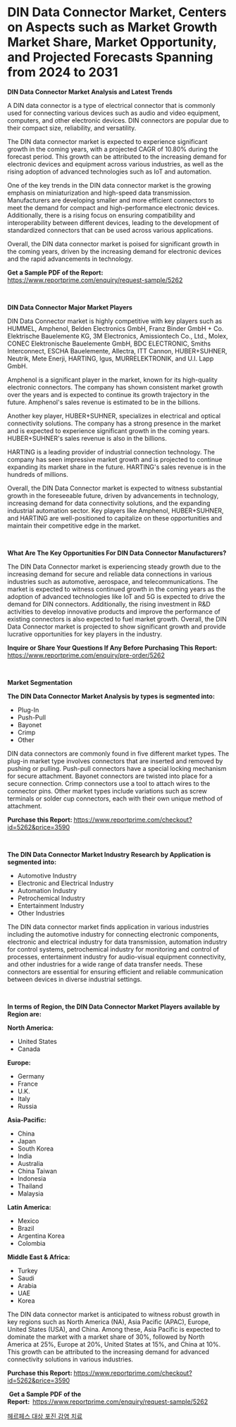 <p><h1>DIN Data Connector Market, Centers on Aspects such as Market Growth Market Share, Market Opportunity, and Projected Forecasts Spanning from 2024 to 2031</h1></p><p><strong>DIN Data Connector Market Analysis and Latest Trends</strong></p>
<p><p>A DIN data connector is a type of electrical connector that is commonly used for connecting various devices such as audio and video equipment, computers, and other electronic devices. DIN connectors are popular due to their compact size, reliability, and versatility.</p><p>The DIN data connector market is expected to experience significant growth in the coming years, with a projected CAGR of 10.80% during the forecast period. This growth can be attributed to the increasing demand for electronic devices and equipment across various industries, as well as the rising adoption of advanced technologies such as IoT and automation.</p><p>One of the key trends in the DIN data connector market is the growing emphasis on miniaturization and high-speed data transmission. Manufacturers are developing smaller and more efficient connectors to meet the demand for compact and high-performance electronic devices. Additionally, there is a rising focus on ensuring compatibility and interoperability between different devices, leading to the development of standardized connectors that can be used across various applications.</p><p>Overall, the DIN data connector market is poised for significant growth in the coming years, driven by the increasing demand for electronic devices and the rapid advancements in technology.</p></p>
<p><strong>Get a Sample PDF of the Report:&nbsp;</strong> <a href="https://www.reportprime.com/enquiry/request-sample/5262">https://www.reportprime.com/enquiry/request-sample/5262</a></p>
<p>&nbsp;</p>
<p><strong>DIN Data Connector Major Market Players</strong></p>
<p><p>DIN Data Connector market is highly competitive with key players such as HUMMEL, Amphenol, Belden Electronics GmbH, Franz Binder GmbH + Co. Elektrische Bauelemente KG, 3M Electronics, Amissiontech Co., Ltd., Molex, CONEC Elektronische Bauelemente GmbH, BDC ELECTRONIC, Smiths Interconnect, ESCHA Bauelemente, Allectra, ITT Cannon, HUBER+SUHNER, Neutrik, Mete Enerji, HARTING, Igus, MURRELEKTRONIK, and U.I. Lapp GmbH.</p><p>Amphenol is a significant player in the market, known for its high-quality electronic connectors. The company has shown consistent market growth over the years and is expected to continue its growth trajectory in the future. Amphenol's sales revenue is estimated to be in the billions.</p><p>Another key player, HUBER+SUHNER, specializes in electrical and optical connectivity solutions. The company has a strong presence in the market and is expected to experience significant growth in the coming years. HUBER+SUHNER's sales revenue is also in the billions.</p><p>HARTING is a leading provider of industrial connection technology. The company has seen impressive market growth and is projected to continue expanding its market share in the future. HARTING's sales revenue is in the hundreds of millions.</p><p>Overall, the DIN Data Connector market is expected to witness substantial growth in the foreseeable future, driven by advancements in technology, increasing demand for data connectivity solutions, and the expanding industrial automation sector. Key players like Amphenol, HUBER+SUHNER, and HARTING are well-positioned to capitalize on these opportunities and maintain their competitive edge in the market.</p></p>
<p>&nbsp;</p>
<p><strong>What Are The Key Opportunities For DIN Data Connector Manufacturers?</strong></p>
<p><p>The DIN Data Connector market is experiencing steady growth due to the increasing demand for secure and reliable data connections in various industries such as automotive, aerospace, and telecommunications. The market is expected to witness continued growth in the coming years as the adoption of advanced technologies like IoT and 5G is expected to drive the demand for DIN connectors. Additionally, the rising investment in R&D activities to develop innovative products and improve the performance of existing connectors is also expected to fuel market growth. Overall, the DIN Data Connector market is projected to show significant growth and provide lucrative opportunities for key players in the industry.</p></p>
<p><strong>Inquire or Share Your Questions If Any Before Purchasing This Report:</strong> <a href="https://www.reportprime.com/enquiry/pre-order/5262">https://www.reportprime.com/enquiry/pre-order/5262</a></p>
<p>&nbsp;</p>
<p><strong>Market Segmentation</strong></p>
<p><strong>The DIN Data Connector Market Analysis by types is segmented into:</strong></p>
<p><ul><li>Plug-In</li><li>Push-Pull</li><li>Bayonet</li><li>Crimp</li><li>Other</li></ul></p>
<p><p>DIN data connectors are commonly found in five different market types. The plug-in market type involves connectors that are inserted and removed by pushing or pulling. Push-pull connectors have a special locking mechanism for secure attachment. Bayonet connectors are twisted into place for a secure connection. Crimp connectors use a tool to attach wires to the connector pins. Other market types include variations such as screw terminals or solder cup connectors, each with their own unique method of attachment.</p></p>
<p><strong>Purchase this Report:&nbsp;</strong><a href="https://www.reportprime.com/checkout?id=5262&price=3590">https://www.reportprime.com/checkout?id=5262&price=3590</a></p>
<p>&nbsp;</p>
<p><strong>The DIN Data Connector Market Industry Research by Application is segmented into:</strong></p>
<p><ul><li>Automotive Industry</li><li>Electronic and Electrical Industry</li><li>Automation Industry</li><li>Petrochemical Industry</li><li>Entertainment Industry</li><li>Other Industries</li></ul></p>
<p><p>The DIN data connector market finds application in various industries including the automotive industry for connecting electronic components, electronic and electrical industry for data transmission, automation industry for control systems, petrochemical industry for monitoring and control of processes, entertainment industry for audio-visual equipment connectivity, and other industries for a wide range of data transfer needs. These connectors are essential for ensuring efficient and reliable communication between devices in diverse industrial settings.</p></p>
<p>&nbsp;</p>
<p><strong>In terms of Region, the DIN Data Connector Market Players available by Region are:</strong></p>
<p>
    <p> <strong> North America: </strong>
        <ul>
            <li>United States</li>
            <li>Canada</li>
        </ul>
        </p> 
    <p> <strong> Europe: </strong>
        <ul>
            <li>Germany</li>
            <li>France</li>
            <li>U.K.</li>
            <li>Italy</li>
            <li>Russia</li>
        </ul>
        </p> 
    <p> <strong> Asia-Pacific: </strong>
        <ul>
            <li>China</li>
            <li>Japan</li>
            <li>South Korea</li>
            <li>India</li>
            <li>Australia</li>
            <li>China Taiwan</li>
            <li>Indonesia</li>
            <li>Thailand</li>
            <li>Malaysia</li>
        </ul>
        </p> 
    <p> <strong> Latin America: </strong>
        <ul>
            <li>Mexico</li>
            <li>Brazil</li>
            <li>Argentina Korea</li>
            <li>Colombia</li>
        </ul>
        </p> 
    <p> <strong> Middle East & Africa: </strong>
        <ul>
            <li>Turkey</li>
            <li>Saudi</li>
            <li>Arabia</li>
            <li>UAE</li>
            <li>Korea</li>
        </ul>
    </p>
    </p>
<p><p>The DIN data connector market is anticipated to witness robust growth in key regions such as North America (NA), Asia Pacific (APAC), Europe, United States (USA), and China. Among these, Asia Pacific is expected to dominate the market with a market share of 30%, followed by North America at 25%, Europe at 20%, United States at 15%, and China at 10%. This growth can be attributed to the increasing demand for advanced connectivity solutions in various industries.</p></p>
<p><strong>Purchase this Report: </strong><a href="https://www.reportprime.com/checkout?id=5262&price=3590">https://www.reportprime.com/checkout?id=5262&price=3590</a></p>
<p>&nbsp;<strong>Get a Sample PDF of the Report:&nbsp;&nbsp;</strong><a href="https://www.reportprime.com/enquiry/request-sample/5262">https://www.reportprime.com/enquiry/request-sample/5262</a></p>
<p><strong></strong></p>
<p><p><a href="https://github.com/laholand/Market-Research-Report-List-3/blob/main/612532514373.md">헤르페스 대상 포진 감염 치료</a></p></p>